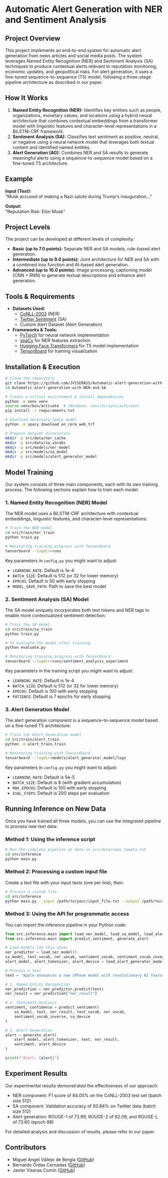 # Automatic Alert Generation with NER and Sentiment Analysis

## Project Overview
This project implements an end-to-end system for automatic alert generation from news articles and social media posts. The system leverages Named Entity Recognition (NER) and Sentiment Analysis (SA) techniques to produce contextual alerts relevant to reputation monitoring, economic updates, and geopolitical risks. For alert generation, it uses a fine-tuned sequence-to-sequence (T5) model, following a three-stage pipeline architecture as described in our paper.

## How It Works
1. **Named Entity Recognition (NER):** Identifies key entities such as people, organizations, monetary values, and locations using a hybrid neural architecture that combines contextual embeddings from a transformer model with linguistic features and character-level representations in a BiLSTM-CRF framework.
2. **Sentiment Analysis (SA):** Classifies text sentiment as positive, neutral, or negative using a neural network model that leverages both textual content and identified named entities.
3. **Alert Generation (AG):** Combines NER and SA results to generate meaningful alerts using a sequence-to-sequence model based on a fine-tuned T5 architecture.

## Example
**Input (Text):**  
"Musk accused of making a Nazi salute during Trump's inauguration..."

**Output:**  
"Reputation Risk: Elon Musk"

## Project Levels
The project can be developed at different levels of complexity:
- **Basic (up to 7.0 points):** Separate NER and SA models, rule-based alert generation.
- **Intermediate (up to 9.0 points):** Joint architecture for NER and SA with a combined loss function and AI-based alert generation.
- **Advanced (up to 10.0 points):** Image processing, captioning model (CNN + RNN) to generate textual descriptions and enhance alert generation.

## Tools & Requirements
- **Datasets Used:**
  - [CoNLL-2003](https://paperswithcode.com/dataset/conll-2003) (NER)
  - [Twitter Sentiment](https://www.kaggle.com/datasets/kazanova/sentiment140) (SA)
  - Custom Alert Dataset (Alert Generation)
- **Frameworks & Tools:**
  - [PyTorch](https://pytorch.org/) for neural network implementation
  - [spaCy](https://spacy.io/) for NER features extraction
  - [Hugging Face Transformers](https://huggingface.co/) for T5 model implementation
  - [TensorBoard](https://www.tensorflow.org/tensorboard) for training visualization

## Installation & Execution
```bash
# Clone the repository
git clone https://github.com/JVISERASS/Automatic-alert-generation-with-NER-and-SA.git
cd Automatic-alert-generation-with-NER-and-SA

# Create a virtual environment & install dependencies
python -m venv venv
source venv/bin/activate  # (Windows: venv\Scripts\activate)
pip install -r requirements.txt

# Download necessary SpaCy model
python -m spacy download en_core_web_trf

# Prepare dataset directories
mkdir -p src/data/ner_cache
mkdir -p src/data/sa_vocabs
mkdir -p src/models/ner_model
mkdir -p src/models/sa_model
mkdir -p src/models/alert_generator_model
```

## Model Training
Our system consists of three main components, each with its own training process. The following sections explain how to train each model.

### 1. Named Entity Recognition (NER) Model

The NER model uses a BiLSTM-CRF architecture with contextual embeddings, linguistic features, and character-level representations:

```bash
# Train the NER model
cd src/train/ner_train
python train.py

# Monitoring training progress with TensorBoard
tensorboard --logdir=runs
```

Key parameters in `config.py` you might want to adjust:
- `LEARNING_RATE`: Default is 1e-4
- `BATCH_SIZE`: Default is 512 (or 32 for lower memory)
- `EPOCHS`: Default is 50 with early stopping
- `MODEL_SAVE_PATH`: Path to save the best model

### 2. Sentiment Analysis (SA) Model

The SA model uniquely incorporates both text tokens and NER tags to enable more contextualized sentiment detection:

```bash
# Train the SA model
cd src/train/sa_train
python train.py

# To evaluate the model after training
python evaluate.py

# Monitoring training progress with TensorBoard
tensorboard --logdir=runs/sentiment_analysis_experiment
```

Key parameters in the training script you might want to adjust:
- `LEARNING_RATE`: Default is 1e-4
- `BATCH_SIZE`: Default is 512 (or 32 for lower memory)
- `EPOCHS`: Default is 100 with early stopping
- `PATIENCE`: Default is 7 epochs for early stopping

### 3. Alert Generation Model

The alert generation component is a sequence-to-sequence model based on a fine-tuned T5 architecture:

```bash
# Train the Alert Generation model
cd src/train/alert_train
python -m alert_train.train

# Monitoring training with TensorBoard
tensorboard --logdir=models/alert_generator_model/logs
```

Key parameters in `config.py` you might want to adjust:
- `LEARNING_RATE`: Default is 5e-5
- `BATCH_SIZE`: Default is 8 (with gradient accumulation)
- `MAX_EPOCHS`: Default is 100 with early stopping
- `EVAL_STEPS`: Default is 200 steps per evaluation

## Running Inference on New Data

Once you have trained all three models, you can use the integrated pipeline to process new text data:

### Method 1: Using the inference script

```bash
# Run the complete pipeline on data in src/data/news_tweets.txt
cd src/inference
python main.py
```

### Method 2: Processing a custom input file

Create a text file with your input texts (one per line), then:

```bash
# Process a custom file
cd src/inference
python main.py --input /path/to/your/input_file.txt --output /path/to/save/results.json
```

### Method 3: Using the API for programmatic access

You can import the inference pipeline in your Python code:

```python
from src.inference.main import load_ner_model, load_sa_model, load_alert_generator_model
from src.inference.main import predict_sentiment, generate_alert

# Load models (do this once)
ner_predictor = load_ner_model()
sa_model, text_vocab, ner_vocab, sentiment_vocab, sentiment_vocab_inverse, sa_device = load_sa_model()
alert_model, alert_tokenizer, alert_device = load_alert_generator_model()

# Process a text
text = "Apple announces a new iPhone model with revolutionary AI features."

# 1. Named Entity Recognition
ner_prediction = ner_predictor.predict(text)
ner_result = ner_prediction["ner_result"]

# 2. Sentiment Analysis
sentiment, confidence = predict_sentiment(
    sa_model, text, ner_result, text_vocab, ner_vocab, 
    sentiment_vocab_inverse, sa_device
)

# 3. Alert Generation
alert = generate_alert(
    alert_model, alert_tokenizer, text, ner_result, 
    sentiment, alert_device
)

print(f"Alert: {alert}")
```

## Experiment Results

Our experimental results demonstrated the effectiveness of our approach:
- NER component: F1 score of 84.05% on the CoNLL-2003 test set (batch size 512)
- SA component: Validation accuracy of 93.84% on Twitter data (batch size 512)
- Alert generation: ROUGE-1 of 73.99, ROUGE-2 of 62.09, and ROUGE-L of 73.60 (epoch 88)

For detailed analysis and discussion of results, please refer to our paper.

## Contributors
- Miguel Angel Vallejo de Bergia ([GitHub](https://github.com/mangelv011)) 
- Bernardo Ordas Cernadas ([GitHub](https://github.com/berordas)) 
- Javier Viseras Comin ([GitHub](https://github.com/JVISERASS)) 


